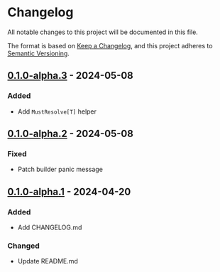 # Changelog

All notable changes to this project will be documented in this file.

The format is based on [Keep a Changelog](https://keepachangelog.com/en/1.0.0/),
and this project adheres to [Semantic Versioning](https://semver.org/spec/v2.0.0.html).

## [0.1.0-alpha.3] - 2024-05-08

### Added

- Add `MustResolve[T]` helper

## [0.1.0-alpha.2] - 2024-05-08

### Fixed

- Patch builder panic message

## [0.1.0-alpha.1] - 2024-04-20

### Added

- Add CHANGELOG.md


### Changed

- Update README.md

[0.1.0-alpha.3]: https://github.com/bdreece/digdug/releases/tag/v0.1.0-alpha.3
[0.1.0-alpha.2]: https://github.com/bdreece/digdug/releases/tag/v0.1.0-alpha.2
[0.1.0-alpha.1]: https://github.com/bdreece/digdug/releases/tag/v0.1.0-alpha.1

<!-- generated by git-cliff -->
